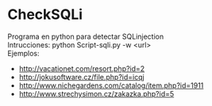 # CheckSQLi
Programa en python para detectar SQLinjection <br>
Intrucciones: 
python Script-sqli.py -w \<url\> <br>
Ejemplos:
 - http://vacationet.com/resort.php?id=2
- http://jokusoftware.cz/file.php?id=icqj
- http://www.nichegardens.com/catalog/item.php?id=1911
- http://www.strechysimon.cz/zakazka.php?id=5
